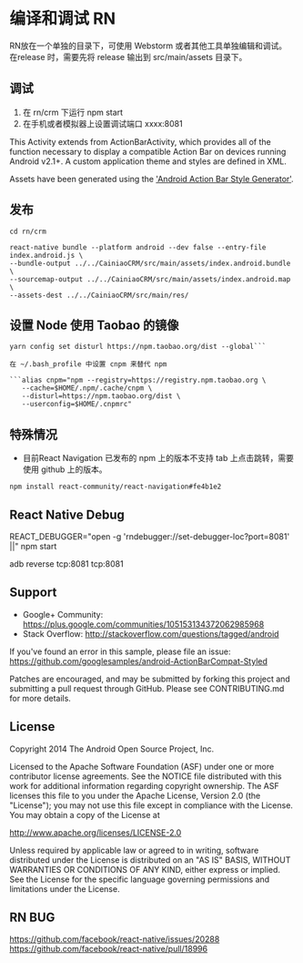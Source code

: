 
编译和调试 RN
===================================

RN放在一个单独的目录下，可使用 Webstorm 或者其他工具单独编辑和调试。 在release 时，需要先将 release 输出到 src/main/assets 目录下。

调试
------------

 1. 在 rn/crm 下运行 npm start
 2. 在手机或者模拟器上设置调试端口 xxxx:8081

This Activity extends from ActionBarActivity, which provides all of the function 
necessary to display a compatible Action Bar on devices running Android v2.1+.
A custom application theme and styles are defined in XML.

Assets have been generated using the ['Android Action Bar Style Generator'][2].

[1]: http://developer.android.com/tools/support-com.andexert.calendarlistview.library/
[2]: http://jgilfelt.github.io/android-actionbarstylegenerator

发布
--------------

```
cd rn/crm

react-native bundle --platform android --dev false --entry-file index.android.js \
--bundle-output ../../CainiaoCRM/src/main/assets/index.android.bundle \
--sourcemap-output ../../CainiaoCRM/src/main/assets/index.android.map \
--assets-dest ../../CainiaoCRM/src/main/res/
```

设置 Node 使用 Taobao 的镜像
-------------

```yarn config set registry https://registry.npm.taobao.org --global
yarn config set disturl https://npm.taobao.org/dist --global```

在 ~/.bash_profile 中设置 cnpm 来替代 npm

```alias cnpm="npm --registry=https://registry.npm.taobao.org \
   --cache=$HOME/.npm/.cache/cnpm \
   --disturl=https://npm.taobao.org/dist \
   --userconfig=$HOME/.cnpmrc"
   ```

特殊情况
---------------

 - 目前React Navigation 已发布的 npm 上的版本不支持 tab 上点击跳转，需要使用 github 上的版本。
  ```
  npm install react-community/react-navigation#fe4b1e2
  ```
  
React Native Debug
---------------

REACT_DEBUGGER="open -g 'rndebugger://set-debugger-loc?port=8081' ||" npm start


adb reverse tcp:8081 tcp:8081

Support
-------

- Google+ Community: https://plus.google.com/communities/105153134372062985968
- Stack Overflow: http://stackoverflow.com/questions/tagged/android

If you've found an error in this sample, please file an issue:
https://github.com/googlesamples/android-ActionBarCompat-Styled

Patches are encouraged, and may be submitted by forking this project and
submitting a pull request through GitHub. Please see CONTRIBUTING.md for more details.

License
-------

Copyright 2014 The Android Open Source Project, Inc.

Licensed to the Apache Software Foundation (ASF) under one or more contributor
license agreements.  See the NOTICE file distributed with this work for
additional information regarding copyright ownership.  The ASF licenses this
file to you under the Apache License, Version 2.0 (the "License"); you may not
use this file except in compliance with the License.  You may obtain a copy of
the License at

http://www.apache.org/licenses/LICENSE-2.0

Unless required by applicable law or agreed to in writing, software
distributed under the License is distributed on an "AS IS" BASIS, WITHOUT
WARRANTIES OR CONDITIONS OF ANY KIND, either express or implied.  See the
License for the specific language governing permissions and limitations under
the License.

RN BUG
------
https://github.com/facebook/react-native/issues/20288
https://github.com/facebook/react-native/pull/18996
